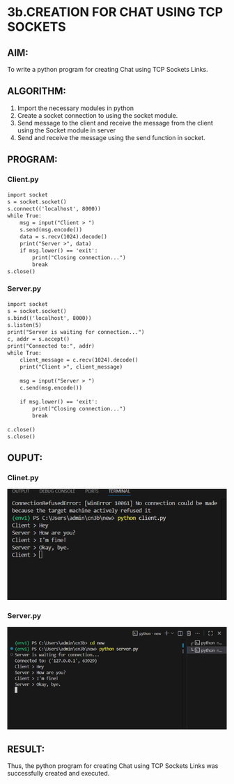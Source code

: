 # 3b.CREATION FOR CHAT USING TCP SOCKETS
## AIM:
To write a python program for creating Chat using TCP Sockets Links.
## ALGORITHM:
1. Import the necessary modules in python
2. Create a socket connection to using the socket module.
3. Send message to the client and receive the message from the client using the Socket module in
 server
4. Send and receive the message using the send function in socket.
## PROGRAM:
### Client.py
```
import socket
s = socket.socket()
s.connect(('localhost', 8000))
while True:
    msg = input("Client > ")
    s.send(msg.encode())
    data = s.recv(1024).decode()
    print("Server >", data)
    if msg.lower() == 'exit':
        print("Closing connection...")
        break
s.close()
```
### Server.py
```
import socket
s = socket.socket()
s.bind(('localhost', 8000))
s.listen(5)
print("Server is waiting for connection...")
c, addr = s.accept()
print("Connected to:", addr)
while True:
    client_message = c.recv(1024).decode()
    print("Client >", client_message)

    msg = input("Server > ")
    c.send(msg.encode())

    if msg.lower() == 'exit':
        print("Closing connection...")
        break

c.close()
s.close()
```
## OUPUT:
### Clinet.py
![alt text](<Screenshot 2025-10-28 024228.png>)
### Server.py
![alt text](<Screenshot 2025-10-28 024235.png>)
## RESULT:
Thus, the python program for creating Chat using TCP Sockets Links was successfully 
created and executed.
